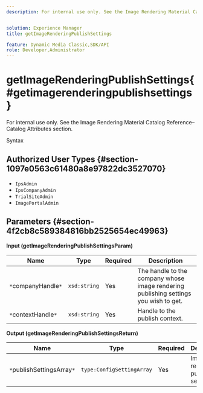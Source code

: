 ```yaml
---
description: For internal use only. See the Image Rendering Material Catalog Reference–Catalog Attributes section.


solution: Experience Manager
title: getImageRenderingPublishSettings

feature: Dynamic Media Classic,SDK/API
role: Developer,Administrator
---
```


# getImageRenderingPublishSettings{#getimagerenderingpublishsettings}

For internal use only. See the Image Rendering Material Catalog Reference–Catalog Attributes section.

Syntax 

## Authorized User Types {#section-1097e0563c61480a8e97822dc3527070}

* `IpsAdmin` 
* `IpsCompanyAdmin` 
* `TrialSiteAdmin` 
* `ImagePortalAdmin`

## Parameters {#section-4f2cb8c589384816bb2525654ec49963}

**Input (getImageRenderingPublishSettingsParam)** 

|  Name  | Type  | Required  | Description  |
|---|---|---|---|
|  `*`companyHandle`*`  | `xsd:string`  | Yes  | The handle to the company whose image rendering publishing settings you wish to get.  |
|  `*`contextHandle`*`  | `xsd:string`  | Yes  | Handle to the publish context.  |

**Output (getImageRenderingPublishSettingsReturn)** 

|  Name  | Type  | Required  | Description  |
|---|---|---|---|
|  `*`publishSettingsArray`*`  | `type:ConfigSettingArray`  | Yes  | Image rendering publishing settings.  |

